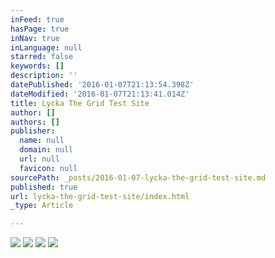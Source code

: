 ```yaml
---
inFeed: true
hasPage: true
inNav: true
inLanguage: null
starred: false
keywords: []
description: ''
datePublished: '2016-01-07T21:13:54.398Z'
dateModified: '2016-01-07T21:13:41.014Z'
title: Lycka The Grid Test Site
author: []
authors: []
publisher:
  name: null
  domain: null
  url: null
  favicon: null
sourcePath: _posts/2016-01-07-lycka-the-grid-test-site.md
published: true
url: lycka-the-grid-test-site/index.html
_type: Article

---
```

![](https://the-grid-user-content.s3-us-west-2.amazonaws.com/1452359f-6a40-48d9-bee0-3ab2fa777882.jpg)
![](https://the-grid-user-content.s3-us-west-2.amazonaws.com/1f01eb59-302d-4e34-ae6f-9bc4f096b008.jpg)
![](https://the-grid-user-content.s3-us-west-2.amazonaws.com/2acf877a-8aba-46f4-91e0-4b3e35f5844d.jpg)
![](https://the-grid-user-content.s3-us-west-2.amazonaws.com/a9506a00-4e29-4a50-87e6-5bfc5734d6f6.jpg)